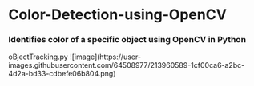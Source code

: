 # Color-Detection-using-OpenCV
<h3> Identifies color of a specific object using OpenCV in Python </h3>
oBjectTracking.py
![image](https://user-images.githubusercontent.com/64508977/213960589-1cf00ca6-a2bc-4d2a-bd33-cdbefe06b804.png)
